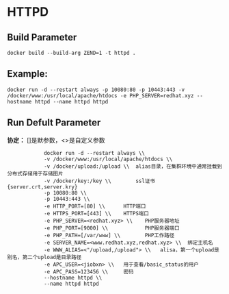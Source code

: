 HTTPD
===

## Build Parameter

    docker build --build-arg ZEND=1 -t httpd .

## Example:

    docker run -d --restart always -p 10080:80 -p 10443:443 -v /docker/www:/usr/local/apache/htdocs -e PHP_SERVER=redhat.xyz --hostname httpd --name httpd httpd

## Run Defult Parameter
**协定：** []是默参数，<>是自定义参数

				docker run -d --restart always \\
				-v /docker/www:/usr/local/apache/htdocs \\
				-v /docker/upload:/upload \\  alias目录，在集群环境中通常挂载到分布式存储用于存储图片
				-v /docker/key:/key \\        ssl证书{server.crt,server.kry}
				-p 10080:80 \\   
				-p 10443:443 \\
				-e HTTP_PORT=[80] \\      HTTP端口
				-e HTTPS_PORT=[443] \\    HTTPS端口
				-e PHP_SERVER=<redhat.xyz> \\    PHP服务器地址
				-e PHP_PORT=[9000] \\            PHP服务器端口
				-e PHP_PATH=[/var/www] \\        PHP工作路径
				-e SERVER_NAME=<www.redhat.xyz,redhat.xyz> \\  绑定主机名
				-e WWW_ALIAS=<"/upload,/upload"> \\   alisa，第一个upload是别名，第二个upload是目录路径
				-e APC_USER=<jiobxn> \\   用于查看/basic_status的用户
				-e APC_PASS=123456 \\     密码
				--hostname httpd \\
				--name httpd httpd
